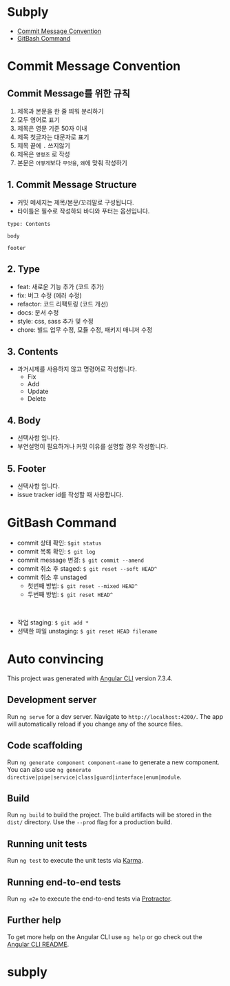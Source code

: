 # Subply

- [Commit Message Convention](#Commit-Message-Convention)
- [GitBash Command](#GitBash-Command)

# Commit Message Convention
## Commit Message를 위한 규칙
1. 제목과 본문을 한 줄 띄워 분리하기 
2. 모두 영어로 표기
3. 제목은 영문 기준 50자 이내
4. 제목 첫글자는 대문자로 표기
5. 제목 끝에 `.` 쓰지않기
6. 제목은 `명령조` 로 작성
7. 본문은 `어떻게`보다 `무엇을`, `왜`에 맞춰 작성하기

## 1. Commit Message Structure
- 커밋 메세지는 제목/본문/꼬리말로 구성됩니다.
- 타이틀은 필수로 작성하되 바디와 푸터는 옵션입니다.


```
type: Contents

body

footer
```

## 2. Type
- feat: 새로운 기능 추가 (코드 추가)
- fix: 버그 수정 (에러 수정)
- refactor: 코드 리팩토링 (코드 개선)
- docs: 문서 수정
- style: css, sass 추가 및 수정
- chore: 빌드 업무 수정, 모듈 수정, 패키지 매니저 수정

## 3. Contents
- 과거시제를 사용하지 않고 명령어로 작성합니다.
    - Fix
    - Add
    - Update
    - Delete

## 4. Body
- 선택사항 입니다. 
- 부연설명이 필요하거나 커밋 이유를 설명할 경우 작성합니다.

## 5. Footer
- 선택사항 입니다.
- issue tracker id를 작성할 때 사용합니다.



# GitBash Command
- commit 상태 확인: `$git status`
- commit 목록 확인: `$ git log`
- commit message 변경: `$ git commit --amend`
- commit 취소 후 staged: `$ git reset --soft HEAD^`
- commit 취소 후 unstaged
    - 첫번째 방법: `$ git reset --mixed HEAD^`
    - 두번째 방법: `$ git reset HEAD^`
<br>

- 작업 staging: `$ git add *`
- 선택한 파일 unstaging: `$ git reset HEAD filename`


<!-- 
아래 사이트를 참조해 작성된 글입니다.
- https://meetup.toast.com/posts/106
- https://doublesprogramming.tistory.com/256
- https://gmlwjd9405.github.io/2018/05/25/git-add-cancle.html
- https://byseop.netlify.com/react-todolist01/
- [Conventional Commits](https://www.conventionalcommits.org/en/v1.0.0-beta.4/)
- [zeke/semantic-pull-request](https://github.com/zeke/semantic-pull-requests)
-->





# Auto convincing

This project was generated with [Angular CLI](https://github.com/angular/angular-cli) version 7.3.4.

## Development server

Run `ng serve` for a dev server. Navigate to `http://localhost:4200/`. The app will automatically reload if you change any of the source files.

## Code scaffolding

Run `ng generate component component-name` to generate a new component. You can also use `ng generate directive|pipe|service|class|guard|interface|enum|module`.

## Build

Run `ng build` to build the project. The build artifacts will be stored in the `dist/` directory. Use the `--prod` flag for a production build.

## Running unit tests

Run `ng test` to execute the unit tests via [Karma](https://karma-runner.github.io).

## Running end-to-end tests

Run `ng e2e` to execute the end-to-end tests via [Protractor](http://www.protractortest.org/).

## Further help

To get more help on the Angular CLI use `ng help` or go check out the [Angular CLI README](https://github.com/angular/angular-cli/blob/master/README.md).
# subply
